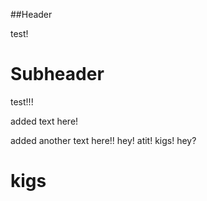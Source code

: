 ##Header

test!

# Subheader

test!!!

added text here!

added another text here!!
hey! atit! kigs! hey?
# kigs 